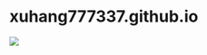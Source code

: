 # xuhang777337.github.io
![](https://qgt-style.oss-cn-hangzhou.aliyuncs.com/newcoursep4/g1/g1-2-2/tenor.gif)
